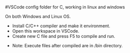 #VSCode config folder for C, working in linux and windows

On both Windows and Linux OS.
- Install C/C++ compiler and make it environment.
- Open this workspace in VSCode.
- Create new C file and press F5 to compile and run.

* Note: Execute files after compiled are in /bin directory.
